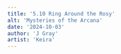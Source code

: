 ```yaml
---
title: '5.10 Ring Around the Rosy'
alt: 'Mysteries of the Arcana'
date: '2024-10-03'
author: 'J Gray'
artist: 'Keira'
---
```

